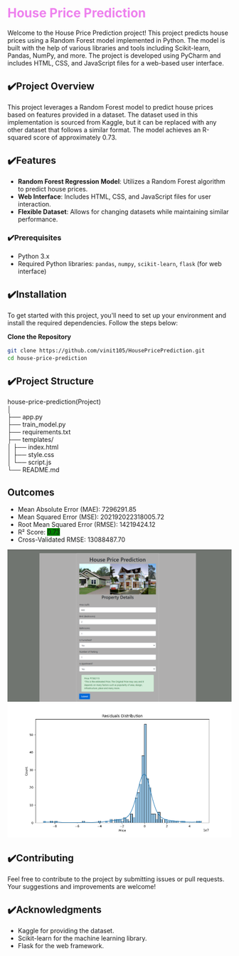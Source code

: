 # <font color="violet">House Price Prediction</font>

Welcome to the House Price Prediction project! This project predicts house prices using a Random Forest model implemented in Python. The model is built with the help of various libraries and tools including Scikit-learn, Pandas, NumPy, and more. The project is developed using PyCharm and includes HTML, CSS, and JavaScript files for a web-based user interface.

## ✔️Project Overview

This project leverages a Random Forest model to predict house prices based on features provided in a dataset. The dataset used in this implementation is sourced from Kaggle, but it can be replaced with any other dataset that follows a similar format. The model achieves an R-squared score of approximately 0.73.

## ✔️Features

- **Random Forest Regression Model**: Utilizes a Random Forest algorithm to predict house prices.
- **Web Interface**: Includes HTML, CSS, and JavaScript files for user interaction.
- **Flexible Dataset**: Allows for changing datasets while maintaining similar performance.

### ✔️Prerequisites

- Python 3.x
- Required Python libraries: `pandas`, `numpy`, `scikit-learn`, `flask` (for web interface)


## ✔️Installation

To get started with this project, you'll need to set up your environment and install the required dependencies. Follow the steps below:

**Clone the Repository**

   ```bash
   git clone https://github.com/vinit105/HousePricePrediction.git
   cd house-price-prediction
   ```

## ✔️Project Structure
house-price-prediction(Project)  
│  
├── app.py                       
├── train_model.py              
├── requirements.txt            
├── templates/                   
│   ├── index.html  
│   ├── style.css  
│   └── script.js  
└── README.md                   

## Outcomes
- Mean Absolute Error (MAE): 7296291.85  
- Mean Squared Error (MSE): 202192022318005.72  
- Root Mean Squared Error (RMSE): 14219424.12  
- R² Score: <span style="background-color:green;">0.73</span>  
- Cross-Validated RMSE: 13088487.70  

![Demo](assets/images/demo.png)
![Demo](assets/images/outcome.png)

## ✔️Contributing
Feel free to contribute to the project by submitting issues or pull requests. Your suggestions and improvements are welcome!

## ✔️Acknowledgments
* Kaggle for providing the dataset.  
* Scikit-learn for the machine learning library.  
* Flask for the web framework.  
